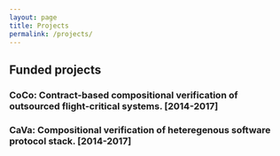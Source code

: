 ```yaml
---
layout: page
title: Projects
permalink: /projects/
---
```


## Funded projects

### CoCo: Contract-based compositional verification of outsourced flight-critical systems. [2014-2017]

### CaVa: Compositional verification of heteregenous software protocol stack. [2014-2017]





[ames]: www.nasa.gov/centers/ames/
[twitter]: https://www.twitter.com/teme
[linkedin]: www.linkedin.com/in/temesghen/
[bitbucket]: https://bitbucket.org/lememta
[rse]: www.ti.arc.nasa.gov/tech/rse/
[mine]: www.ti.arc.nasa.gov/profile/tkahsaia/
[cmu]: www.cmu.edu/silicon-valley/
